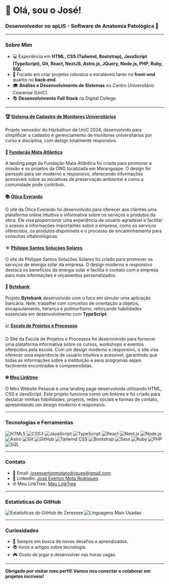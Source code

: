 # 👋 Olá, sou o José!

### Desenvolvedor no apLIS - Software de Anatomia Patológica 🔬

---

### Sobre Mim

- 💻 Experiência em **HTML, CSS (Tailwind, Bootstrap), JavaScript (TypeScript), Git, React, NextJS, Astro.js, JQuery, Node.js, PHP, Ruby, SQL**.
- 🎯 Focado em criar projetos robustos e escaláveis tanto no **front-end** quanto no **back-end**.
- 🎓 **Análise e Desenvolvimento de Sistemas** no Centro Universitário Cearense (UniC).
- 📚 **Desenvolvimento Full Stack** na Digital College.

---

#### 🏆 **[Sistema de Cadastro de Monitores Universitários](https://zerezeze.github.io/hackathon-unic/)**
Projeto vencedor do Hackathon da UniC 2024, desenvolvido para simplificar o cadastro e gerenciamento de monitores universitários por curso e disciplina, com design totalmente responsivo.

#### 🌳 **[Fundação Mata Atlântica](https://fundacao-mata-atlantica-cearense.vercel.app/)**
A landing page da Fundação Mata Atlântica foi criada para promover a missão e os projetos da ONG localizada em Maranguape. O design foi pensado para ser moderno e responsivo, oferecendo informações acessíveis sobre as iniciativas de preservação ambiental e como a comunidade pode contribuir.

#### 📚 **[Ótica Everardo](https://zerezeze.github.io/otica-everardo/)**
O site da Ótica Everardo foi desenvolvido para oferecer aos clientes uma plataforma online intuitiva e informativa sobre os serviços e produtos da ótica. Ele visa proporcionar uma experiência de usuário agradável e facilitar o acesso a informações importantes sobre a empresa, como os serviços oferecidos, os produtos disponíveis e o processo de encaminhamento para consultas oftalmológicas.

#### ☀️ **[Philippe Santos Soluções Solares](https://zerezeze.github.io/Philippe-Santos-solucoes-solares/)**
O site da Philippe Santos Soluções Solares foi criado para promover os serviços de energia solar da empresa. O design moderno e responsivo destaca os benefícios da energia solar e facilita o contato com a empresa para mais informações e orçamentos personalizados.

#### 🏦 **[Bytebank](https://byte-bank-sigma.vercel.app/)**
Projeto **Bytebank** desenvolvido com o foco em simular uma aplicação bancária. Nele, trabalhei com conceitos de orientação a objetos, encapsulamento, herança e polimorfismo, reforçando habilidades essenciais em desenvolvimento com **TypeScript**.

#### 📈 [Escola de Projetos e Processos](https://zerezeze.github.io/Escola-de-Projetos-e-Processos/)
O Site da Escola de Projetos e Processos foi desenvolvido para fornecer uma plataforma informativa sobre os cursos, workshops e eventos oferecidos pela escola. Com um design moderno e responsivo, o site visa oferecer uma experiência de usuário intuitiva e acessível, garantindo que todas as informações sobre a instituição e seus programas sejam facilmente encontradas e compreendidas.

#### 🌐 [Meu Linktree](https://zerezeze.github.io/My-Website/)
O Meu Website Pessoal é uma landing page desenvolvida utilizando HTML, CSS e JavaScript. Este projeto funciona como um linktree e foi criado para destacar minhas habilidades, projetos, redes sociais e formas de contato, apresentando um design moderno e responsivo.

---

### Tecnologias e Ferramentas

![HTML5](https://img.shields.io/badge/-HTML5-E34F26?style=flat-square&logo=html5&logoColor=white)
![CSS3](https://img.shields.io/badge/-CSS3-1572B6?style=flat-square&logo=css3&logoColor=white)
![JavaScript](https://img.shields.io/badge/-JavaScript-F7DF1E?style=flat-square&logo=javascript&logoColor=black)
![TypeScript](https://img.shields.io/badge/-TypeScript-3178C6?style=flat-square&logo=typescript&logoColor=white)
![React](https://img.shields.io/badge/-React-61DAFB?style=flat-square&logo=react&logoColor=black)
![Next.js](https://img.shields.io/badge/-Next.js-000000?style=flat-square&logo=next.js&logoColor=white)
![Node.js](https://img.shields.io/badge/-Node.js-339933?style=flat-square&logo=node.js&logoColor=white)
![Astro](https://img.shields.io/badge/-Astro.js-FF6F61?style=flat-square&logo=astro&logoColor=white)
![Git](https://img.shields.io/badge/-Git-F05032?style=flat-square&logo=git&logoColor=white)
![GitHub](https://img.shields.io/badge/-GitHub-181717?style=flat-square&logo=github&logoColor=white)
![Tailwind CSS](https://img.shields.io/badge/-Tailwind%20CSS-38B2AC?style=flat-square&logo=tailwindcss&logoColor=white)
![Bootstrap](https://img.shields.io/badge/-Bootstrap-563D7C?style=flat-square&logo=bootstrap&logoColor=white)
![Sass](https://img.shields.io/badge/-Sass-CC6699?style=flat-square&logo=sass&logoColor=white)
![Ruby](https://img.shields.io/badge/-Ruby-CC342D?style=flat-square&logo=ruby&logoColor=white)
![PHP](https://img.shields.io/badge/-PHP-777BB4?style=flat-square&logo=php&logoColor=white)
![SQL](https://img.shields.io/badge/-SQL-003B57?style=flat-square&logo=sqlite&logoColor=white)

---

### Contato

- 📧 Email: [joseevertonmotarodrigues@gmail.com](mailto:joseevertonmotarodrigues@gmail.com)
- 💼 LinkedIn: [José Everton Mota Rodrigues](https://www.linkedin.com/in/jos%C3%A9-everton-mota-rodrigues-0a8323294/)
- 🌐 Meu LinkTree: [Meu LinkTree](https://zerezeze.github.io/My-Website/)

---

### Estatísticas do GitHub

![Estatísticas do GitHub de Zerezeze](https://github-readme-stats.vercel.app/api?username=zerezeze&show_icons=true&theme=radical)
![Linguagens Mais Usadas](https://github-readme-stats.vercel.app/api/top-langs/?username=zerezeze&layout=compact&theme=radical)

---

### Curiosidades

- 🚀 Sempre em busca de novos desafios e aprendizados.
- 📚 livros e artigos sobre tecnologia.
- 🎮 Gosto de jogar e desenvolver nas horas vagas.

---

**Obrigado por visitar meu perfil! Vamos nos conectar e colaborar em projetos incríveis!**
